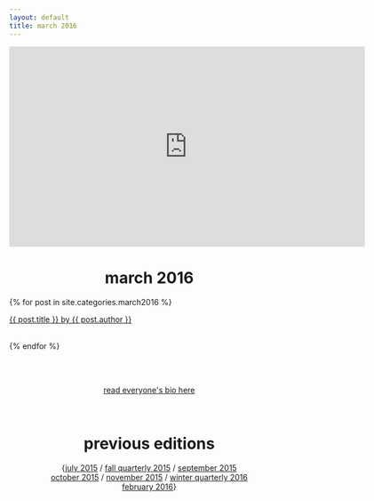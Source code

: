 ```yaml
---
layout: default
title: march 2016
---
```

<div align="center">
    <iframe  src="https://player.vimeo.com/video/159548678" width="640" height="360" frameborder="0" webkitallowfullscreen mozallowfullscreen allowfullscreen></iframe>
    <p><h1>march 2016</h1></p>
</div>
<div align="left">
    {% for post in site.categories.march2016 %}
    <div class="items-wrapper">
        <div class="item">
            <p><a href="{{ site.url }}{{ post.url }}">{{ post.title }} by {{ post.author }}</a>
            <br />
            <br />
        </div>
    </div>
        
{% endfor %}
</div>

<br><br>
<p align="center"><a href="/march2016/people.html">read everyone's bio here</a></p>
<br>

<div align="center">
    <p><h1>previous editions</h1></p>
    {<a href="../july2015/">july 2015</a> / <a href="../fall2015/">fall quarterly 2015</a> / <a href="../september2015/">september 2015</a> <br> <a href="../october2015/">october 2015</a> / <a href="../november2015/">november 2015</a> / <a href="../winter2016/">winter quarterly 2016</a> <br> <a href="../february2016 /">february 2016</a>}
</div>

<br><br>